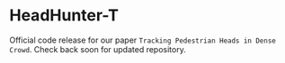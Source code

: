 # HeadHunter-T

Official code release for our paper `Tracking Pedestrian Heads in Dense Crowd`. Check back soon for updated repository. 
